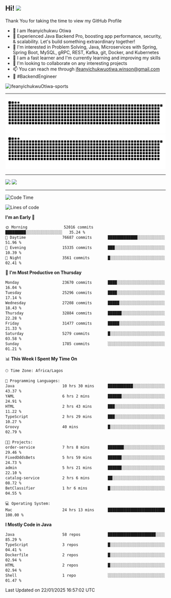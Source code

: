 <!-- BLOG-POST-LIST:START --><!-- BLOG-POST-LIST:END -->

## Hi! <img src="https://media.giphy.com/media/hvRJCLFzcasrR4ia7z/giphy.gif" width="4%"> 

Thank You for taking the time to view my GitHub Profile

- 👋 I am Ifeanyichukwu Otiwa
- 🚀 Experienced Java Backend Pro, boosting app performance, security, & scalability. Let's build something extraordinary together!
- 👀 I'm interested in Problem Solving, Java, Microservices with Spring, Spring Boot, MySQL, gRPC, REST, Kafka, git, Docker, and Kubernetes
- 🌱 I am a fast learner and I'm currently learning and improving my skills
- 💞️ I'm looking to collaborate on any interesting projects
- 📫 You can reach me through ifeanyichukwuotiwa.winson@gmail.com
- 🚀 #BackendEngineer

<p align="left" marginTop="10px"> <img src="https://komarev.com/ghpvc/?username=ifeanyichukwuOtiwa-sports&label=Profile%20views&color=0e75b6&style=for-the-badge" alt="ifeanyichukwuOtiwa-sports" /> </p>

***

<!--🐍📈SNAKEGRAPH / 🌐WEBSITE: https://github.com/Platane/snk -->
![github contribution grid snake animation](https://raw.githubusercontent.com/ifeanyichukwuOtiwa-sports/ifeanyichukwuOtiwa-sports/output/github-contribution-grid-snake-dark.svg#gh-dark-mode-only)![github contribution grid snake animation](https://raw.githubusercontent.com/ifeanyichukwuOtiwa-sports/ifeanyichukwuOtiwa-sports/output/github-contribution-grid-snake.svg#gh-light-mode-only)

***

<p float="left">
  <img float="left" src="https://github-readme-stats.vercel.app/api?username=ifeanyichukwuOtiwa-sports&count_private=true&include_all_commits=true&theme=react&show_icons=true" />
  <img float="right" src="https://github-readme-stats.vercel.app/api/top-langs/?username=ifeanyichukwuOtiwa-sports&layout=compact&show_icons=true&theme=react" /> 
</p>

***



<!--START_SECTION:waka-->
![Code Time](http://img.shields.io/badge/Code%20Time-3%2C362%20hrs%2022%20mins-blue)

![Lines of code](https://img.shields.io/badge/From%20Hello%20World%20I%27ve%20Written-37.1%20million%20lines%20of%20code-blue)

**I'm an Early 🐤** 

```text
🌞 Morning                52016 commits       █████████░░░░░░░░░░░░░░░░   35.24 % 
🌆 Daytime                76687 commits       █████████████░░░░░░░░░░░░   51.96 % 
🌃 Evening                15335 commits       ███░░░░░░░░░░░░░░░░░░░░░░   10.39 % 
🌙 Night                  3561 commits        █░░░░░░░░░░░░░░░░░░░░░░░░   02.41 % 
```
📅 **I'm Most Productive on Thursday** 

```text
Monday                   23670 commits       ████░░░░░░░░░░░░░░░░░░░░░   16.04 % 
Tuesday                  25296 commits       ████░░░░░░░░░░░░░░░░░░░░░   17.14 % 
Wednesday                27208 commits       █████░░░░░░░░░░░░░░░░░░░░   18.43 % 
Thursday                 32884 commits       ██████░░░░░░░░░░░░░░░░░░░   22.28 % 
Friday                   31477 commits       █████░░░░░░░░░░░░░░░░░░░░   21.33 % 
Saturday                 5279 commits        █░░░░░░░░░░░░░░░░░░░░░░░░   03.58 % 
Sunday                   1785 commits        ░░░░░░░░░░░░░░░░░░░░░░░░░   01.21 % 
```


📊 **This Week I Spent My Time On** 

```text
🕑︎ Time Zone: Africa/Lagos

💬 Programming Languages: 
Java                     10 hrs 30 mins      ███████████░░░░░░░░░░░░░░   43.37 % 
YAML                     6 hrs 2 mins        ██████░░░░░░░░░░░░░░░░░░░   24.91 % 
HTML                     2 hrs 43 mins       ███░░░░░░░░░░░░░░░░░░░░░░   11.22 % 
TypeScript               2 hrs 29 mins       ███░░░░░░░░░░░░░░░░░░░░░░   10.27 % 
Groovy                   40 mins             █░░░░░░░░░░░░░░░░░░░░░░░░   02.79 % 

🐱‍💻 Projects: 
order-service            7 hrs 8 mins        ███████░░░░░░░░░░░░░░░░░░   29.46 % 
FixedOddsBets            5 hrs 59 mins       ██████░░░░░░░░░░░░░░░░░░░   24.73 % 
admin                    5 hrs 21 mins       ██████░░░░░░░░░░░░░░░░░░░   22.10 % 
catalog-service          2 hrs 6 mins        ██░░░░░░░░░░░░░░░░░░░░░░░   08.72 % 
BetClassifier            1 hr 6 mins         █░░░░░░░░░░░░░░░░░░░░░░░░   04.55 % 

💻 Operating System: 
Mac                      24 hrs 13 mins      █████████████████████████   100.00 % 
```

**I Mostly Code in Java** 

```text
Java                     58 repos            █████████████████████░░░░   85.29 % 
TypeScript               3 repos             █░░░░░░░░░░░░░░░░░░░░░░░░   04.41 % 
Dockerfile               2 repos             █░░░░░░░░░░░░░░░░░░░░░░░░   02.94 % 
HTML                     2 repos             █░░░░░░░░░░░░░░░░░░░░░░░░   02.94 % 
Shell                    1 repo              ░░░░░░░░░░░░░░░░░░░░░░░░░   01.47 % 
```




 Last Updated on 22/01/2025 16:57:02 UTC
<!--END_SECTION:waka-->

<!--
<p align="center">
![trophy](https://github-profile-trophy.vercel.app/?username=ifeanyichukwuOtiwa-sports&theme=onedark) (https://github.com/ryo-ma/github-profile-trophy)
</p>
-->

<!---
ifeanyi-otiwa/ifeanyi-otiwa is a ✨ special ✨ repository because its `README.md` (this file) appears on your GitHub profile.
You can click the Preview link to take a look at your changes.
--->
